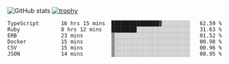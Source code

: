 ![GitHub stats](https://github-readme-stats.vercel.app/api?username=ksk001100&show_icons=true&theme=tokyonight)
[![trophy](https://github-profile-trophy.vercel.app/?username=ksk001100&theme=onedark)](https://github.com/ryo-ma/github-profile-trophy)

<!--START_SECTION:waka-->

```text
TypeScript       16 hrs 15 mins  ███████████████▓░░░░░░░░░   62.59 %
Ruby             8 hrs 12 mins   ████████░░░░░░░░░░░░░░░░░   31.63 %
ERB              23 mins         ▒░░░░░░░░░░░░░░░░░░░░░░░░   01.52 %
Docker           15 mins         ▒░░░░░░░░░░░░░░░░░░░░░░░░   00.98 %
CSV              15 mins         ▒░░░░░░░░░░░░░░░░░░░░░░░░   00.96 %
JSON             14 mins         ▒░░░░░░░░░░░░░░░░░░░░░░░░   00.95 %
```

<!--END_SECTION:waka-->
